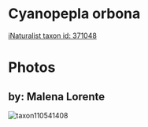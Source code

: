 
Cyanopepla orbona
=================
  
[iNaturalist taxon id: 371048](https://www.inaturalist.org/taxa/371048)
# Photos

## by: Malena Lorente
  
![taxon110541408](https://inaturalist-open-data.s3.amazonaws.com/photos/118462937/medium.jpg)